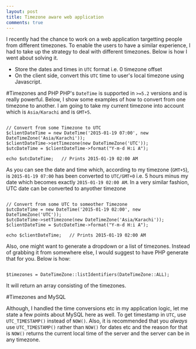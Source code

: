```yaml
---
layout: post
title: Timezone aware web application
comments: true
---
```


I recently had the chance to work on a web application targetting people from different timezones. To enable the users to have a similar experience, I had to take up the strategy to deal with different timezones. Below is how I went about solving it.

- Store the dates and times in `UTC` format i.e. 0 timezone offset
- On the client side, convert this `UTC` time to user's local timezone using Javascript.

#Timezones and PHP
PHP's `DateTime` is supported in `>=5.2` versions and is really powerful. Below, I show some examples of how to convert from one timezone to another. I am going to take my current timezone into account which is `Asia/Karachi` and is `GMT+5`.

<pre><code class="php">
// Convert from some Timezone to UTC
$clientDateTime = new DateTime('2015-01-19 07:00', new DateTimeZone('Asia/Karachi'));
$clientDateTime->setTimezone(new DateTimeZone('UTC'));
$utcDateTime = $clientDateTime->format("Y-m-d H:i A");

echo $utcDateTime;   // Prints 2015-01-19 02:00 AM
</code></pre>

As you can see the date and time which, according to my timezone (`GMT+5`), is `2015-01-19 07:00` has been converted to `UTC/GMT+0` i.e. 5 hours minus my date which becomes exactly `2015-01-19 02:00 AM`. In a very similar fashion, UTC date can be converted to anyother timezone

<pre><code class="php">
// Convert from some UTC to someother Timezone
$utcDateTime = new DateTime('2015-01-19 02:00', new DateTimeZone('UTC'));
$utcDateTime->setTimezone(new DateTimeZone('Asia/Karachi'));
$clientDateTime = $utcDateTime->format("Y-m-d H:i A");

echo $clientDateTime;   // Prints 2015-01-19 02:00 AM
</code></pre>

Also, one might want to generate a dropdown or a list of timezones. Instead of grabbing it from somewhere else, I would suggest to have PHP generate that for you. Below is how:

<pre><code class="php">
$timezones = DateTimeZone::listIdentifiers(DateTimeZone::ALL);
</code></pre>

It will return an array consisting of the timezones.

#Timezones and MySQL

Although, I handled the time conversions etc in my application logic, let me state a few points about MySQL here as well. To get timestamp in `UTC`, use `UTC_TIMESTAMP()` instead of `NOW()`. Also, it is recommended that you *always* use `UTC_TIMESTAMP()` rather than `NOW()` for dates etc and the reason for that is `NOW()` returns the current local time of the server and the server can be in any timezone.
